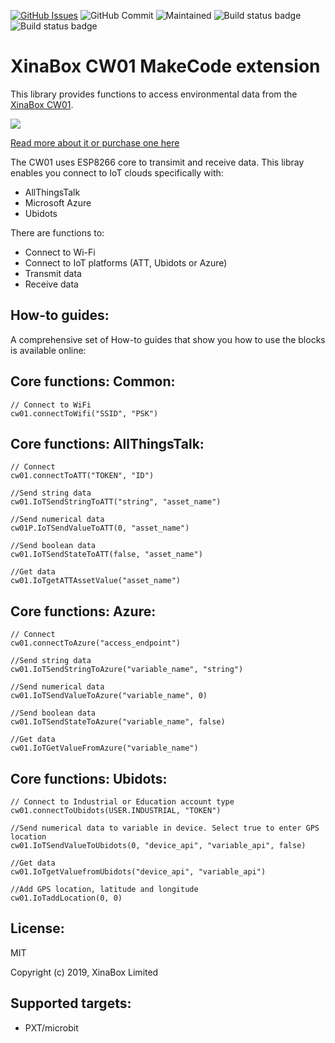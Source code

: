 [![GitHub Issues](https://img.shields.io/github/issues/xinabox/pxt-CW01.svg)](https://github.com/xinabox/pxt-CW01/issues) 
![GitHub Commit](https://img.shields.io/github/last-commit/xinabox/pxt-CW01) 
![Maintained](https://img.shields.io/maintenance/yes/2020) 
![Build status badge](https://github.com/xinabox/pxt-CW01/workflows/maker/badge.svg)
![Build status badge](https://github.com/xinabox/pxt-CW01/workflows/microbit/badge.svg)

# XinaBox CW01 MakeCode extension

This library provides functions to access environmental data from the [XinaBox CW01](https://xinabox.cc/products/cw01?_pos=1&_sid=130924612&_ss=r).

![](sw01.jpg)

[Read more about it or purchase one here](https://xinabox.cc/products/cw01?_pos=1&_sid=130924612&_ss=r)

The CW01 uses ESP8266 core to transimit and receive data.
This libray enables you connect to IoT clouds specifically with:
* AllThingsTalk
* Microsoft Azure
* Ubidots

There are functions to:
* Connect to Wi-Fi
* Connect to IoT platforms (ATT, Ubidots or Azure)
* Transmit data
* Receive data

## How-to guides:

A comprehensive set of How-to guides that show you how to use the blocks is available online:


## Core functions: Common:

```blocks
// Connect to WiFi
cw01.connectToWifi("SSID", "PSK")

```


## Core functions: AllThingsTalk:

```blocks
// Connect
cw01.connectToATT("TOKEN", "ID")

//Send string data
cw01.IoTSendStringToATT("string", "asset_name")

//Send numerical data
cw01P.IoTSendValueToATT(0, "asset_name")

//Send boolean data
cw01.IoTSendStateToATT(false, "asset_name")

//Get data
cw01.IoTgetATTAssetValue("asset_name")

```

## Core functions: Azure:

```blocks
// Connect
cw01.connectToAzure("access_endpoint")

//Send string data
cw01.IoTSendStringToAzure("variable_name", "string")

//Send numerical data
cw01.IoTSendValueToAzure("variable_name", 0)

//Send boolean data
cw01.IoTSendStateToAzure("variable_name", false)

//Get data
cw01.IoTGetValueFromAzure("variable_name")

```

## Core functions: Ubidots:

```blocks
// Connect to Industrial or Education account type
cw01.connectToUbidots(USER.INDUSTRIAL, "TOKEN")

//Send numerical data to variable in device. Select true to enter GPS location
cw01.IoTSendValueToUbidots(0, "device_api", "variable_api", false)

//Get data
cw01.IoTgetValuefromUbidots("device_api", "variable_api")

//Add GPS location, latitude and longitude
cw01.IoTaddLocation(0, 0)

```
  


## License:

MIT

Copyright (c) 2019, XinaBox Limited

## Supported targets:

* PXT/microbit


